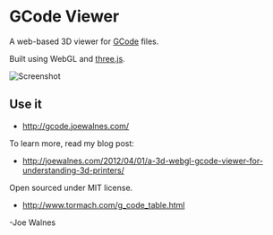 GCode Viewer
============

A web-based 3D viewer for [GCode](http://en.wikipedia.org/wiki/G-code) files.

Built using WebGL and [three.js](https://github.com/mrdoob/three.js/).

![Screenshot](https://github.com/joewalnes/gcode-viewer/raw/master/screenshots/octocat1.png)

Use it
------

* http://gcode.joewalnes.com/

To learn more, read my blog post:

* http://joewalnes.com/2012/04/01/a-3d-webgl-gcode-viewer-for-understanding-3d-printers/

Open sourced under MIT license.

* http://www.tormach.com/g_code_table.html

-Joe Walnes
